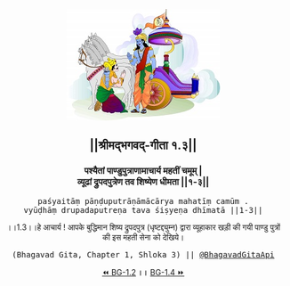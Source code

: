 <center><img src="../../asset/BG.png" alt="#API #bhagavadgitaapi #slok #nodejs #js #api #gitaapi #krishna #hinduism #vedic #ISKCON #shreemadbhagavadgita #technology"/>
<h2>||श्रीमद्‍भगवद्‍-गीता १.३||</h2>
<h3>पश्यैतां पाण्डुपुत्राणामाचार्य महतीं चमूम् |<br/>व्यूढां द्रुपदपुत्रेण तव शिष्येण धीमता ||१-३||</h3>
<pre>paśyaitāṃ pāṇḍuputrāṇāmācārya mahatīṃ camūm .<br/>vyūḍhāṃ drupadaputreṇa tava śiṣyeṇa dhīmatā ||1-3||</pre>
<p>।।1.3।।हे आचार्य ! आपके बुद्धिमान शिष्य द्रुपदपुत्र (धृष्टद्द्युम्न) द्वारा व्यूहाकार खड़ी की गयी पाण्डु पुत्रों की इस महती सेना को देखिये।</p>
<pre>(Bhagavad Gita, Chapter 1, Shloka 3) || <a href="https://twitter.com/bhagavadgitaapi">@BhagavadGitaApi</a></pre><a href="../../1/2">⏪  BG-1.2</a><b>        ।।        </b><a href="../../1/4">BG-1.4  ⏩</a></center></center>